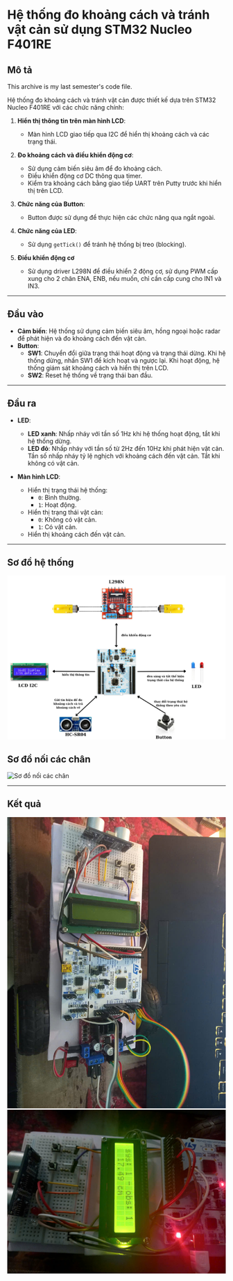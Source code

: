 # Hệ thống đo khoảng cách và tránh vật cản sử dụng STM32 Nucleo F401RE

## Mô tả

This archive is my last semester's code file.

Hệ thống đo khoảng cách và tránh vật cản được thiết kế dựa trên STM32 Nucleo F401RE với các chức năng chính:

1. **Hiển thị thông tin trên màn hình LCD**:
   - Màn hình LCD giao tiếp qua I2C để hiển thị khoảng cách và các trạng thái.
   
2. **Đo khoảng cách và điều khiển động cơ**:
   - Sử dụng cảm biến siêu âm để đo khoảng cách.
   - Điều khiển động cơ DC thông qua timer.
   - Kiểm tra khoảng cách bằng giao tiếp UART trên Putty trước khi hiển thị trên LCD.

3. **Chức năng của Button**:
   - Button được sử dụng để thực hiện các chức năng qua ngắt ngoài.

4. **Chức năng của LED**:
   - Sử dụng `getTick()` để tránh hệ thống bị treo (blocking).
5. **Điều khiển động cơ**
   - Sử dụng driver L298N để điều khiển 2 động cơ, sử dụng PWM cấp xung cho 2 chân ENA, ENB, nếu muốn, chỉ cần cấp cung cho IN1 và IN3.
---

## Đầu vào

- **Cảm biến**: Hệ thống sử dụng cảm biến siêu âm, hồng ngoại hoặc radar để phát hiện và đo khoảng cách đến vật cản.
- **Button**:
  - **SW1**: Chuyển đổi giữa trạng thái hoạt động và trạng thái dừng. Khi hệ thống dừng, nhấn SW1 để kích hoạt và ngược lại. Khi hoạt động, hệ thống giám sát khoảng cách và hiển thị trên LCD.
  - **SW2**: Reset hệ thống về trạng thái ban đầu.

---

## Đầu ra

- **LED**:
  - **LED xanh**: Nhấp nháy với tần số 1Hz khi hệ thống hoạt động, tắt khi hệ thống dừng.
  - **LED đỏ**: Nhấp nháy với tần số từ 2Hz đến 10Hz khi phát hiện vật cản. Tần số nhấp nháy tỷ lệ nghịch với khoảng cách đến vật cản. Tắt khi không có vật cản.

- **Màn hình LCD**:
  - Hiển thị trạng thái hệ thống:
    - `0`: Bình thường.
    - `1`: Hoạt động.
  - Hiển thị trạng thái vật cản:
    - `0`: Không có vật cản.
    - `1`: Có vật cản.
  - Hiển thị khoảng cách đến vật cản.

---

## Sơ đồ hệ thống

![Sơ đồ hệ thống](overview.png)



## Sơ đồ nối các chân

![Sơ đồ nối các chân](.png)

---

## Kết quả

![Kết quả hoạt động](car.jpg)
![Kết quả hoạt động](lcd.jpg)

